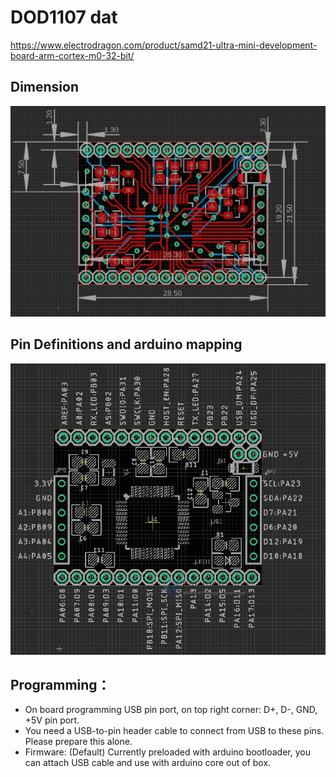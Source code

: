 
# DOD1107 dat 

https://www.electrodragon.com/product/samd21-ultra-mini-development-board-arm-cortex-m0-32-bit/

## Dimension 

![](2023-11-15-18-33-53.png)

## Pin Definitions and arduino mapping 

![](2023-11-15-18-35-40.png)


## Programming：
- On board programming USB pin port, on top right corner: D+, D-, GND, +5V pin port.
- You need a USB-to-pin header cable to connect from USB to these pins. Please prepare this alone.
- Firmware: (Default) Currently preloaded with arduino bootloader, you can attach USB cable and use with arduino core out of box.